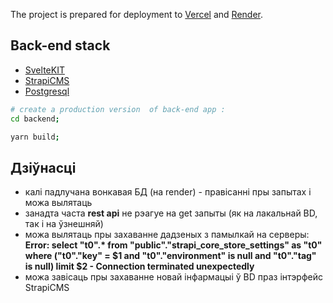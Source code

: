 The project is prepared for deployment to [Vercel](https://vercel.com/) and [Render](https://render.com/).

## Back-end stack

- [SvelteKIT](https://kit.svelte.dev/)
- [StrapiCMS](https://strapi.io/)
- [Postgresql](https://www.postgresql.org/)

```bash
# create a production version  of back-end app :
cd backend;

yarn build;
```

## Дзіўнасці

- калі падлучана вонкавая БД (на render) - правісанні пры запытах і можа вылятаць
- занадта часта **rest api** не рэагуе на get запыты (як на лакальнай BD, так і на ўзнешняй)
- можа вылятаць пры захаванне дадзеных з памылкай на серверы:
  **Error: select "t0".\* from "public"."strapi_core_store_settings" as "t0" where ("t0"."key" = $1 and "t0"."environment" is null and "t0"."tag" is null) limit $2 - Connection terminated unexpectedly**
- можа завісаць пры захаванне новай інфармацыі ў BD праз інтэрфейс StrapiCMS
